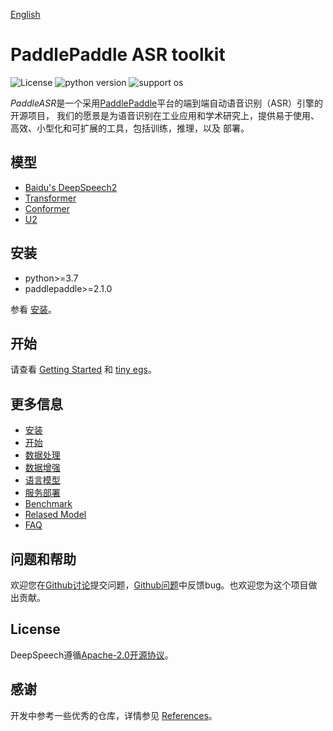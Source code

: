 [English](README.md)

# PaddlePaddle ASR toolkit

![License](https://img.shields.io/badge/license-Apache%202-red.svg)
![python version](https://img.shields.io/badge/python-3.7+-orange.svg)
![support os](https://img.shields.io/badge/os-linux-yellow.svg)

*PaddleASR*是一个采用[PaddlePaddle](https://github.com/PaddlePaddle/Paddle)平台的端到端自动语音识别（ASR）引擎的开源项目，
我们的愿景是为语音识别在工业应用和学术研究上，提供易于使用、高效、小型化和可扩展的工具，包括训练，推理，以及  部署。

## 模型

* [Baidu's DeepSpeech2](http://proceedings.mlr.press/v48/amodei16.pdf)
* [Transformer](https://arxiv.org/abs/1706.03762)
* [Conformer](https://arxiv.org/abs/2005.08100)
* [U2](https://arxiv.org/pdf/2012.05481.pdf)


## 安装

* python>=3.7
* paddlepaddle>=2.1.0

参看 [安装](doc/install.md)。

## 开始

请查看 [Getting Started](doc/src/getting_started.md) 和 [tiny egs](examples/tiny/README.md)。

## 更多信息

* [安装](doc/src/install.md)  
* [开始](doc/src/getting_started.md)  
* [数据处理](doc/src/data_preparation.md)  
* [数据增强](doc/src/augmentation.md)  
* [语言模型](doc/src/ngram_lm.md)  
* [服务部署](doc/src/server.md)  
* [Benchmark](doc/src/benchmark.md)  
* [Relased Model](doc/src/released_model.md)  
* [FAQ](doc/src/faq.md)  

## 问题和帮助

欢迎您在[Github讨论](https://github.com/PaddlePaddle/DeepSpeech/discussions)提交问题，[Github问题](https://github.com/PaddlePaddle/models/issues)中反馈bug。也欢迎您为这个项目做出贡献。

## License

DeepSpeech遵循[Apache-2.0开源协议](./LICENSE)。

## 感谢

开发中参考一些优秀的仓库，详情参见 [References](doc/src/reference.md)。